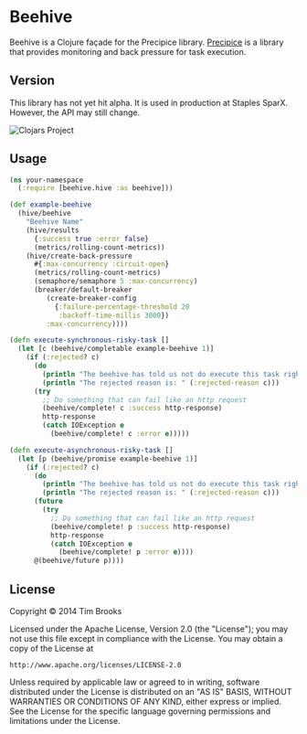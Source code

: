 # Beehive

Beehive is a Clojure façade for the Precipice library. [Precipice](https://github.com/tbrooks8/Precipice) is a
library that provides monitoring and back pressure for task execution.

## Version

This library has not yet hit alpha. It is used in production at Staples SparX. However, the API may still change.

![Clojars Project](http://clojars.org/net.uncontended/beehive/latest-version.svg)

## Usage

```clojure
(ns your-namespace
  (:require [beehive.hive :as beehive]))

(def example-beehive
  (hive/beehive
    "Beehive Name"
    (hive/results
      {:success true :error false}
      (metrics/rolling-count-metrics))
    (hive/create-back-pressure
      #{:max-concurrency :circuit-open}
      (metrics/rolling-count-metrics)
      (semaphore/semaphore 5 :max-concurrency)
      (breaker/default-breaker
         (create-breaker-config
           {:failure-percentage-threshold 20
            :backoff-time-millis 3000})
         :max-concurrency))))

(defn execute-synchronous-risky-task []
  (let [c (beehive/completable example-beehive 1)]
    (if (:rejected? c)
      (do
        (println "The beehive has told us not do execute this task right now")
        (println "The rejected reason is: " (:rejected-reason c)))
      (try
        ;; Do something that can fail like an http request
        (beehive/complete! c :success http-response)
        http-response
        (catch IOException e
          (beehive/complete! c :error e)))))

(defn execute-asynchronous-risky-task []
  (let [p (beehive/promise example-beehive 1)]
    (if (:rejected? c)
      (do
        (println "The beehive has told us not do execute this task right now")
        (println "The rejected reason is: " (:rejected-reason c)))
      (future
        (try
          ;; Do something that can fail like an http request
          (beehive/complete! p :success http-response)
          http-response
          (catch IOException e
            (beehive/complete! p :error e))))
      @(beehive/future p))))
```

## License

Copyright © 2014 Tim Brooks

Licensed under the Apache License, Version 2.0 (the "License");
you may not use this file except in compliance with the License.
You may obtain a copy of the License at

    http://www.apache.org/licenses/LICENSE-2.0

Unless required by applicable law or agreed to in writing, software
distributed under the License is distributed on an "AS IS" BASIS,
WITHOUT WARRANTIES OR CONDITIONS OF ANY KIND, either express or implied.
See the License for the specific language governing permissions and
limitations under the License.